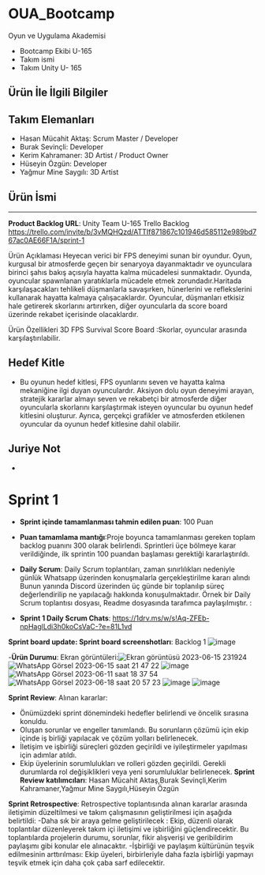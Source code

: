 # OUA_Bootcamp
Oyun ve Uygulama Akademisi
- Bootcamp Ekibi U-165
- Takım ismi 
- Takım Unity U- 165

## Ürün İle İlgili Bilgiler


## Takım Elemanları
- Hasan Mücahit Aktaş: Scrum Master / Developer
- Burak Sevinçli: Developer
- Kerim Kahramaner: 3D Artist / Product Owner
- Hüseyin Özgün: Developer
- Yağmur Mine Saygılı: 3D Artist

## Ürün İsmi
----

**Product Backlog URL**:
Unity Team U-165 Trello Backlog
https://trello.com/invite/b/3vMQHQzd/ATTIf871867c101946d585112e989bd767ac0AE66F1A/sprint-1

Ürün Açıklaması
Heyecan verici bir FPS deneyimi sunan bir oyundur. Oyun, kurgusal bir atmosferde geçen bir senaryoya dayanmaktadır ve oyunculara birinci şahıs bakış açısıyla hayatta kalma mücadelesi sunmaktadır.
Oyunda, oyuncular spawnlanan yaratıklarla mücadele etmek zorundadır.Haritada karşılaşacakları tehlikeli düşmanlarla savaşırken, hünerlerini ve reflekslerini kullanarak hayatta kalmaya çalışacaklardır. Oyuncular, düşmanları etkisiz hale getirerek skorlarını artırırken, diğer oyuncularla da score board üzerinde rekabet içerisinde olacaklardır.

Ürün Özellikleri
3D
FPS
Survival
Score Board :Skorlar, oyuncular arasında karşılaştırılabilir.

## Hedef Kitle
- Bu oyunun hedef kitlesi, FPS oyunlarını seven ve hayatta kalma mekaniğine ilgi duyan oyunculardır. Aksiyon dolu oyun deneyimi arayan, stratejik kararlar almayı seven ve rekabetçi bir atmosferde diğer oyuncularla skorlarını karşılaştırmak isteyen oyuncular bu oyunun hedef kitlesini oluşturur. Ayrıca, gerçekçi grafikler ve atmosferden etkilenen oyuncular da oyunun hedef kitlesine dahil olabilir.
## Juriye Not
-
# Sprint 1
- **Sprint içinde tamamlanması tahmin edilen puan**: 100 Puan

- **Puan tamamlama mantığı**:Proje boyunca tamamlanması gereken toplam backlog puanını 300 olarak belirlendi. Sprintleri üçe bölmeye karar verildiğinde, ilk sprintin 100 puandan başlaması gerektiği kararlaştırıldı.

- **Daily Scrum**: Daily Scrum toplantıları, zaman sınırlılıkları nedeniyle günlük Whatsapp üzerinden konuşmalarla gerçekleştirilme kararı alındı  Bunun yanında Discord üzerinden üç günde bir toplanılıp süreç değerlendirilip ne yapılacağı hakkında konuşulmaktadır. Örnek bir Daily Scrum toplantısı dosyası, Readme dosyasında tarafımca paylaşılmıştır. : 
- **Sprint 1 Daily Scrum Chats**:
https://1drv.ms/w/s!Aq-ZFEb-npHaglLdi3h0koCsVaC-?e=81L1vd

**Sprint board update: Sprint board screenshotları**: Backlog 1
![image](https://github.com/buraksevincli/OUA_Bootcamp/assets/135923265/93bb3a85-de72-4210-907a-0d8619c26db4)


-**Ürün Durumu**: Ekran görüntüleri:![Ekran görüntüsü 2023-06-15 231924](https://github.com/buraksevincli/OUA_Bootcamp/assets/135923265/a5be3d52-e37d-44f5-b18d-e235cbb0995c)
![WhatsApp Görsel 2023-06-15 saat 21 47 22](https://github.com/buraksevincli/OUA_Bootcamp/assets/135923265/ad0a678f-d363-44f1-a136-3013c8f17cfb)
![image](https://github.com/buraksevincli/OUA_Bootcamp/assets/135923265/e891ac2b-1e55-4276-bcc9-aa7a6f08fb44)
![WhatsApp Görsel 2023-06-11 saat 18 37 54](https://github.com/buraksevincli/OUA_Bootcamp/assets/135923265/3cd4dae8-3536-4cf8-b7b6-cbde166c12a2)
![WhatsApp Görsel 2023-06-18 saat 20 57 23](https://github.com/buraksevincli/OUA_Bootcamp/assets/135923265/dc6619cd-7782-4beb-b081-cda555a661c8)
![image](https://github.com/buraksevincli/OUA_Bootcamp/assets/135923265/59a12a77-0005-4782-ac30-8bc87a14231b)
![image](https://github.com/buraksevincli/OUA_Bootcamp/assets/135923265/c441b882-3cff-4667-8605-71b30aa27f8f)


**Sprint Review**:
Alınan kararlar:
 - Önümüzdeki sprint dönemindeki hedefler belirlendi ve öncelik sırasına konuldu. 
 - Oluşan sorunlar ve engeller tanımlandı. Bu sorunların çözümü için ekip içinde iş birliği yapılacak ve çözüm yolları belirlenecek.
 - İletişim ve işbirliği süreçleri gözden geçirildi ve iyileştirmeler yapılması için adımlar atıldı.
 - Ekip üyelerinin sorumlulukları ve rolleri gözden geçirildi. Gerekli durumlarda rol değişiklikleri veya yeni sorumluluklar belirlenecek.
 **Sprint Review katılımcıları**: Hasan Mücahit Aktaş,Burak Sevinçli,Kerim Kahramaner,Yağmur Mine Saygılı,Hüseyin Özgün

**Sprint Retrospective**:
Retrospective toplantısında alınan kararlar arasında iletişimin düzeltilmesi ve takım çalışmasının geliştirilmesi için aşağıda belirtildi:
-Daha sık bir araya gelme geliştirilecek : Ekip, düzenli olarak toplantılar düzenleyerek takım içi iletişimi ve işbirliğini güçlendirecektir. Bu toplantılarda projelerin durumu, sorunlar, fikir alışverişi ve geribildirim paylaşımı gibi konular ele alınacaktır.
-İşbirliği ve paylaşım kültürünün teşvik edilmesinin arttırılması: Ekip üyeleri, birbirleriyle daha fazla işbirliği yapmayı teşvik etmek için daha çok çaba sarf edilecektir.

